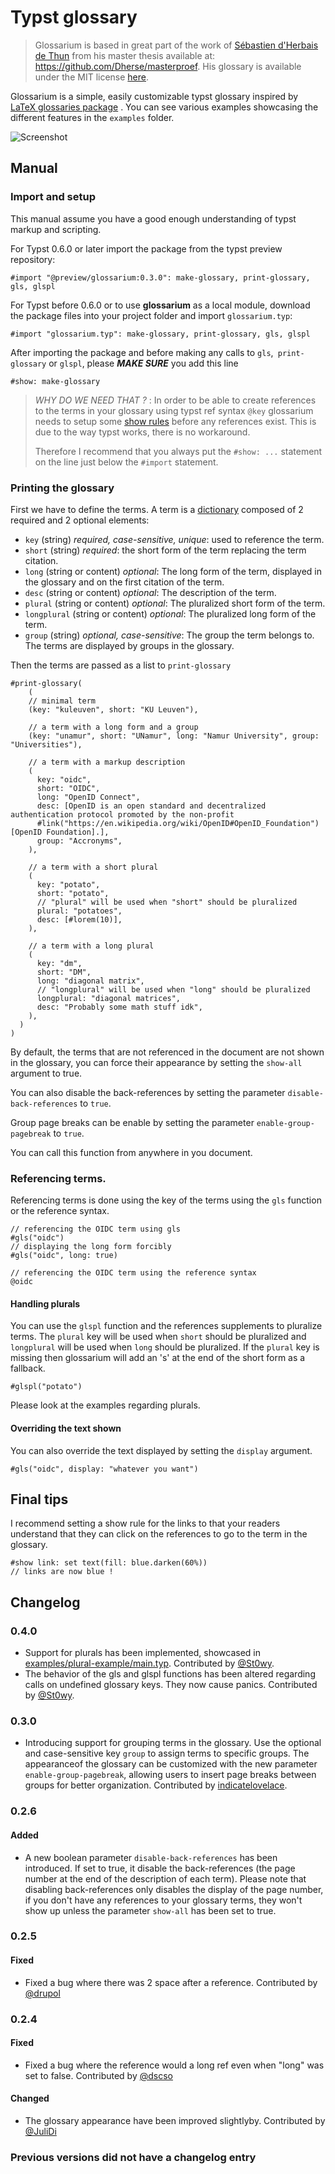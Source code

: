 # Typst glossary

> Glossarium is based in great part of the work of [Sébastien d'Herbais de Thun](https://github.com/Dherse) from his master thesis available at: <https://github.com/Dherse/masterproef>. His glossary is available under the MIT license [here](https://github.com/Dherse/masterproef/blob/main/elems/acronyms.typ).

Glossarium is a simple, easily customizable typst glossary inspired by [LaTeX glossaries package](https://www.ctan.org/pkg/glossaries) . You can see various examples showcasing the different features in the `examples` folder.

![Screenshot](.github/example.png)

## Manual 

### Import and setup

This manual assume you have a good enough understanding of typst markup and scripting. 

For Typst 0.6.0 or later import the package from the typst preview repository:

```typ
#import "@preview/glossarium:0.3.0": make-glossary, print-glossary, gls, glspl 
```

For Typst before 0.6.0 or to use **glossarium** as a local module, download the package files into your project folder and import `glossarium.typ`:

```typ
#import "glossarium.typ": make-glossary, print-glossary, gls, glspl 
```

After importing the package and before making any calls to `gls`,` print-glossary` or `glspl`, please ***MAKE SURE*** you add this line
```typ
#show: make-glossary
```

> *WHY DO WE NEED THAT ?* : In order to be able to create references to the terms in your glossary using typst ref syntax `@key` glossarium needs to setup some [show rules](https://typst.app/docs/tutorial/advanced-styling/) before any references exist. This is due to the way typst works, there is no workaround.
>
>Therefore I recommend that you always put the `#show: ...` statement on the line just below the `#import` statement.


### Printing the glossary

First we have to define the terms. 
A term is a [dictionary](https://typst.app/docs/reference/types/dictionary/) composed of 2 required and 2 optional elements: 

- `key` (string) *required, case-sensitive, unique*: used to reference the term.
- `short` (string) *required*: the short form of the term replacing the term citation. 
- `long` (string or content) *optional*: The long form of the term, displayed in the glossary and on the first citation of the term. 
- `desc` (string or content) *optional*: The description of the term.
- `plural` (string or content) *optional*: The pluralized short form of the term. 
- `longplural` (string or content) *optional*: The pluralized long form of the term. 
- `group` (string) *optional, case-sensitive*: The group the term belongs to. The terms are displayed by groups in the glossary.

Then the terms are passed as a list to `print-glossary`

```typ
#print-glossary(
    (
    // minimal term
    (key: "kuleuven", short: "KU Leuven"),
    
    // a term with a long form and a group
    (key: "unamur", short: "UNamur", long: "Namur University", group: "Universities"),

    // a term with a markup description
    (
      key: "oidc", 
      short: "OIDC", 
      long: "OpenID Connect", 
      desc: [OpenID is an open standard and decentralized authentication protocol promoted by the non-profit
      #link("https://en.wikipedia.org/wiki/OpenID#OpenID_Foundation")[OpenID Foundation].],
      group: "Accronyms",
    ),

    // a term with a short plural 
    (
      key: "potato",
      short: "potato",
      // "plural" will be used when "short" should be pluralized
      plural: "potatoes",
      desc: [#lorem(10)],
    ),

    // a term with a long plural 
    (
      key: "dm",
      short: "DM",
      long: "diagonal matrix",
      // "longplural" will be used when "long" should be pluralized
      longplural: "diagonal matrices",
      desc: "Probably some math stuff idk",
    ),
  )
)
```

By default, the terms that are not referenced in the document are not shown in the glossary, you can force their appearance by setting the `show-all` argument to true.

You can also disable the back-references by setting the parameter `disable-back-references` to `true`.

Group page breaks can be enable by setting the parameter `enable-group-pagebreak` to `true`.

You can call this function from anywhere in you document.


### Referencing terms.

Referencing terms is done using the key of the terms using the `gls` function or the reference syntax.

```typ
// referencing the OIDC term using gls
#gls("oidc")
// displaying the long form forcibly
#gls("oidc", long: true)

// referencing the OIDC term using the reference syntax
@oidc
```

#### Handling plurals

You can use the `glspl` function and the references supplements to pluralize terms.
The `plural` key will be used when `short` should be pluralized and `longplural` will be used when `long` should be pluralized. If the `plural` key is missing then glossarium will add an 's' at the end of the short form as a fallback.

```typ
#glspl("potato")
```

Please look at the examples regarding plurals.

#### Overriding the text shown

You can also override the text displayed by setting the `display` argument.

```typ
#gls("oidc", display: "whatever you want") 
```

## Final tips

I recommend setting a show rule for the links to that your readers understand that they can click on the references to go to the term in the glossary.

```typ
#show link: set text(fill: blue.darken(60%))
// links are now blue ! 
```

## Changelog

### 0.4.0

- Support for plurals has been implemented, showcased in [examples/plural-example/main.typ](examples/plural-example). Contributed by [@St0wy](https://github.com/St0wy). 
- The behavior of the gls and glspl functions has been altered regarding calls on undefined glossary keys. They now cause panics. Contributed by [@St0wy](https://github.com/St0wy). 

### 0.3.0

- Introducing support for grouping terms in the glossary. Use the optional and case-sensitive key `group` to assign terms to specific groups. The appearanceof the glossary can be customized with the new parameter `enable-group-pagebreak`, allowing users to insert page breaks between groups for better organization. Contributed by [indicatelovelace](https://github.com/indicatelovelace).

### 0.2.6

#### Added

- A new boolean parameter `disable-back-references` has been introduced. If set to true, it disable the back-references (the page number at the end of the description of each term). Please note that disabling back-references only disables the display of the page number, if you don't have any references to your glossary terms, they won't show up unless the parameter `show-all` has been set to true.

### 0.2.5

#### Fixed

- Fixed a bug where there was 2 space after a reference. Contributed by [@drupol](https://github.com/drupol)

### 0.2.4

#### Fixed

- Fixed a bug where the reference would a long ref even when "long" was set to false. Contributed by [@dscso](https://github.com/dscso) 

#### Changed

- The glossary appearance have been improved slightlyby. Contributed by [@JuliDi](https://github.com/JuliDi)

### Previous versions did not have a changelog entry
